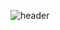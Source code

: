 ![header](https://capsule-render.vercel.app/api?type=wave&color=auto&height=300&section=header&text=KimTr_Tutorial_JAVA&fontSize=60)
